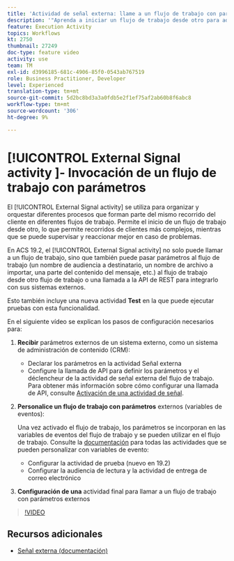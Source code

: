 ```yaml
---
title: 'Actividad de señal externa: llame a un flujo de trabajo con parámetros'
description: '"Aprenda a iniciar un flujo de trabajo desde otro para admitir recorridos de cliente más complejos, mientras puede supervisar y reaccionar mejor ante los problemas".'
feature: Execution Activity
topics: Workflows
kt: 2750
thumbnail: 27249
doc-type: feature video
activity: use
team: TM
exl-id: d3996185-681c-4906-85f0-0543ab767519
role: Business Practitioner, Developer
level: Experienced
translation-type: tm+mt
source-git-commit: 5d2bc8bd3a3a0fdb5e2f1ef75af2ab60b8f6abc8
workflow-type: tm+mt
source-wordcount: '306'
ht-degree: 9%

---
```


# [!UICONTROL External Signal activity ]- Invocación de un flujo de trabajo con parámetros

El [!UICONTROL External Signal activity] se utiliza para organizar y orquestar diferentes procesos que forman parte del mismo recorrido del cliente en diferentes flujos de trabajo. Permite el inicio de un flujo de trabajo desde otro, lo que permite recorridos de clientes más complejos, mientras que se puede supervisar y reaccionar mejor en caso de problemas.

En ACS 19.2, el [!UICONTROL External Signal activity] no solo puede llamar a un flujo de trabajo, sino que también puede pasar parámetros al flujo de trabajo (un nombre de audiencia a destinatario, un nombre de archivo a importar, una parte del contenido del mensaje, etc.) al flujo de trabajo desde otro flujo de trabajo o una llamada a la API de REST para integrarlo con sus sistemas externos.

Esto también incluye una nueva actividad **Test** en la que puede ejecutar pruebas con esta funcionalidad.

En el siguiente vídeo se explican los pasos de configuración necesarios para:

1. **Recibir** parámetros externos de un sistema externo, como un sistema de administración de contenido (CRM):

   * Declarar los parámetros en la actividad Señal externa
   * Configure la llamada de API para definir los parámetros y el déclencheur de la actividad de señal externa del flujo de trabajo. Para obtener más información sobre cómo configurar una llamada de API, consulte [Activación de una actividad de señal](https://docs.campaign.adobe.com/doc/standard/en/api/ACS_API.html#triggering-a-signal-activity).

1. **Personalice un flujo de trabajo con parámetros**  externos (variables de eventos):

   Una vez activado el flujo de trabajo, los parámetros se incorporan en las variables de eventos del flujo de trabajo y se pueden utilizar en el flujo de trabajo. Consulte la [documentación](https://helpx.adobe.com/campaign/standard/automating/using/calling-a-workflow-with-external-parameters.html) para todas las actividades que se pueden personalizar con variables de evento:

   * Configurar la actividad de prueba (nuevo en 19.2)
   * Configurar la audiencia de lectura y la actividad de entrega de correo electrónico

1. **Configuración de una** actividad final para llamar a un flujo de trabajo con parámetros externos

>[!VIDEO](https://video.tv.adobe.com/v/27249/?quality=12)

## Recursos adicionales

* [Señal externa (documentación)](https://experienceleague.adobe.com/docs/campaign-standard/using/managing-processes-and-data/calling-workflow-external-parameters/calling-a-workflow-with-external-parameters.html)

